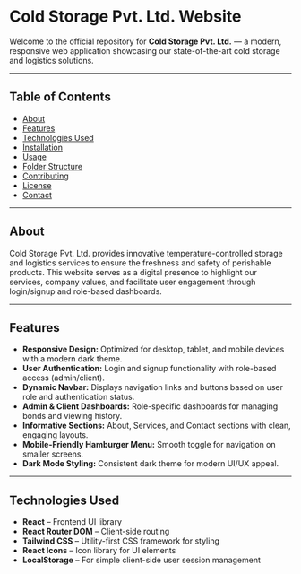 # Cold Storage Pvt. Ltd. Website

Welcome to the official repository for **Cold Storage Pvt. Ltd.** — a modern, responsive web application showcasing our state-of-the-art cold storage and logistics solutions.

---

## Table of Contents

- [About](#about)  
- [Features](#features)  
- [Technologies Used](#technologies-used)  
- [Installation](#installation)  
- [Usage](#usage)  
- [Folder Structure](#folder-structure)  
- [Contributing](#contributing)  
- [License](#license)  
- [Contact](#contact)  

---

## About

Cold Storage Pvt. Ltd. provides innovative temperature-controlled storage and logistics services to ensure the freshness and safety of perishable products. This website serves as a digital presence to highlight our services, company values, and facilitate user engagement through login/signup and role-based dashboards.

---

## Features

- **Responsive Design:** Optimized for desktop, tablet, and mobile devices with a modern dark theme.
- **User Authentication:** Login and signup functionality with role-based access (admin/client).
- **Dynamic Navbar:** Displays navigation links and buttons based on user role and authentication status.
- **Admin & Client Dashboards:** Role-specific dashboards for managing bonds and viewing history.
- **Informative Sections:** About, Services, and Contact sections with clean, engaging layouts.
- **Mobile-Friendly Hamburger Menu:** Smooth toggle for navigation on smaller screens.
- **Dark Mode Styling:** Consistent dark theme for modern UI/UX appeal.

---

## Technologies Used

- **React** – Frontend UI library  
- **React Router DOM** – Client-side routing  
- **Tailwind CSS** – Utility-first CSS framework for styling  
- **React Icons** – Icon library for UI elements  
- **LocalStorage** – For simple client-side user session management  



